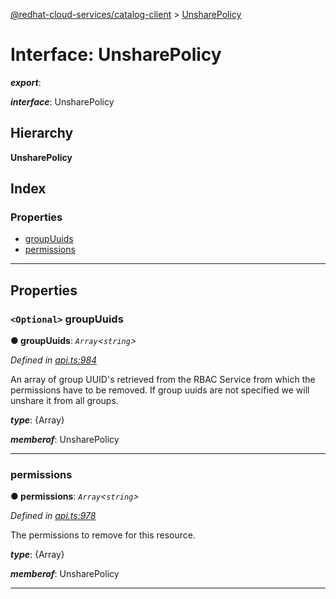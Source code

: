 [@redhat-cloud-services/catalog-client](../README.md) > [UnsharePolicy](../interfaces/unsharepolicy.md)

# Interface: UnsharePolicy

*__export__*: 

*__interface__*: UnsharePolicy

## Hierarchy

**UnsharePolicy**

## Index

### Properties

* [groupUuids](unsharepolicy.md#groupuuids)
* [permissions](unsharepolicy.md#permissions)

---

## Properties

<a id="groupuuids"></a>

### `<Optional>` groupUuids

**● groupUuids**: *`Array`<`string`>*

*Defined in [api.ts:984](https://github.com/RedHatInsights/javascript-clients/blob/master/packages/catalog/api.ts#L984)*

An array of group UUID's retrieved from the RBAC Service from which the permissions have to be removed. If group uuids are not specified we will unshare it from all groups.

*__type__*: {Array}

*__memberof__*: UnsharePolicy

___
<a id="permissions"></a>

###  permissions

**● permissions**: *`Array`<`string`>*

*Defined in [api.ts:978](https://github.com/RedHatInsights/javascript-clients/blob/master/packages/catalog/api.ts#L978)*

The permissions to remove for this resource.

*__type__*: {Array}

*__memberof__*: UnsharePolicy

___

